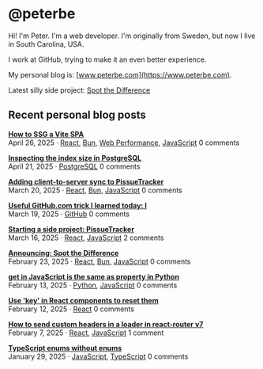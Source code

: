 # @peterbe

Hi! I'm Peter. I'm a web developer. I'm originally from Sweden, but now I live in South Carolina, USA.

I work at GitHub, trying to make it an even better experience.

My personal blog is: [www.peterbe.com](https://www.peterbe.com).

Latest silly side project: [Spot the Difference](https://spot-the-difference.peterbe.com)

## Recent personal blog posts

<!-- blog posts -->
[**How to SSG a Vite SPA**](https://www.peterbe.com/plog/ssg-vite-spa)<br>
April 26, 2025 &middot; [React](https://www.peterbe.com/oc-React), [Bun](https://www.peterbe.com/oc-Bun), [Web Performance](https://www.peterbe.com/oc-Web+Performance), [JavaScript](https://www.peterbe.com/oc-JavaScript) 0 comments

[**Inspecting the index size in PostgreSQL**](https://www.peterbe.com/plog/index-size-postgresql)<br>
April 21, 2025 &middot; [PostgreSQL](https://www.peterbe.com/oc-PostgreSQL) 0 comments

[**Adding client-to-server sync to PissueTracker**](https://www.peterbe.com/plog/client-to-server-sync-pissuetracker)<br>
March 20, 2025 &middot; [React](https://www.peterbe.com/oc-React), [Bun](https://www.peterbe.com/oc-Bun), [JavaScript](https://www.peterbe.com/oc-JavaScript) 0 comments

[**Useful GitHub.com trick I learned today: l**](https://www.peterbe.com/plog/useful-github.com-trick-l)<br>
March 19, 2025 &middot; [GitHub](https://www.peterbe.com/oc-GitHub) 0 comments

[**Starting a side project: PissueTracker**](https://www.peterbe.com/plog/starting-a-side-project-pissuetracker)<br>
March 16, 2025 &middot; [React](https://www.peterbe.com/oc-React), [JavaScript](https://www.peterbe.com/oc-JavaScript) 2 comments

[**Announcing: Spot the Difference**](https://www.peterbe.com/plog/announcing-spot-the-difference)<br>
February 23, 2025 &middot; [React](https://www.peterbe.com/oc-React), [Bun](https://www.peterbe.com/oc-Bun), [JavaScript](https://www.peterbe.com/oc-JavaScript) 0 comments

[**get in JavaScript is the same as property in Python**](https://www.peterbe.com/plog/get-in-javascript-is-the-same-as-property-in-python)<br>
February 13, 2025 &middot; [Python](https://www.peterbe.com/oc-Python), [JavaScript](https://www.peterbe.com/oc-JavaScript) 0 comments

[**Use 'key' in React components to reset them**](https://www.peterbe.com/plog/key-react-components-to-reset)<br>
February 12, 2025 &middot; [React](https://www.peterbe.com/oc-React) 0 comments

[**How to send custom headers in a loader in react-router v7**](https://www.peterbe.com/plog/custom-headers-loader-react-router-v7)<br>
February 7, 2025 &middot; [React](https://www.peterbe.com/oc-React), [JavaScript](https://www.peterbe.com/oc-JavaScript) 1 comment

[**TypeScript enums without enums**](https://www.peterbe.com/plog/typescript-enums-without-enums)<br>
January 29, 2025 &middot; [JavaScript](https://www.peterbe.com/oc-JavaScript), [TypeScript](https://www.peterbe.com/oc-TypeScript) 0 comments
<!-- /blog posts -->
